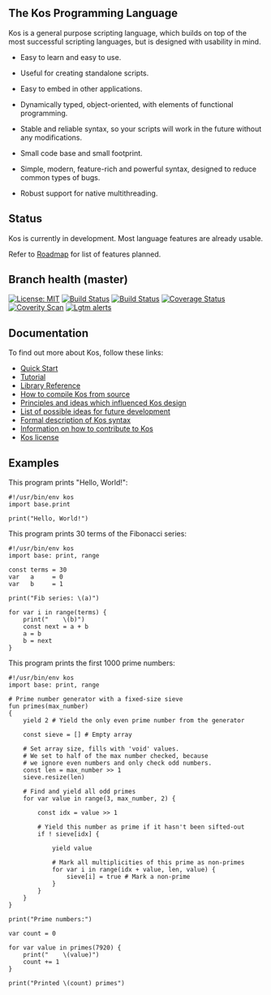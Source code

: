 The Kos Programming Language
----------------------------

Kos is a general purpose scripting language, which builds on top of the most
successful scripting languages, but is designed with usability in mind.

  * Easy to learn and easy to use.

  * Useful for creating standalone scripts.

  * Easy to embed in other applications.

  * Dynamically typed, object-oriented, with elements of functional programming.

  * Stable and reliable syntax, so your scripts will work in the future without
    any modifications.

  * Small code base and small footprint.

  * Simple, modern, feature-rich and powerful syntax, designed to reduce common
    types of bugs.

  * Robust support for native multithreading.

Status
------

Kos is currently in development.  Most language features are already usable.

Refer to [Roadmap](doc/roadmap.md) for list of features planned.

Branch health (master)
----------------------

[![License: MIT](https://img.shields.io/badge/License-MIT-yellow.svg)](https://opensource.org/licenses/MIT)
[![Build Status](https://travis-ci.org/kos-lang/kos.svg?branch=master)](https://travis-ci.org/kos-lang/kos)
[![Build Status](https://ci.appveyor.com/api/projects/status/github/kos-lang/kos?branch=master&svg=true)](https://ci.appveyor.com/project/cdragan/kos)
[![Coverage Status](https://coveralls.io/repos/github/kos-lang/kos/badge.svg?branch=master)](https://coveralls.io/github/kos-lang/kos?branch=master)
[![Coverity Scan](https://scan.coverity.com/projects/10189/badge.svg)](https://scan.coverity.com/projects/kos)
[![Lgtm alerts](https://img.shields.io/lgtm/alerts/g/kos-lang/kos.svg?logo=lgtm&logoWidth=18)](https://lgtm.com/projects/g/kos-lang/kos/alerts/)

Documentation
-------------

To find out more about Kos, follow these links:

  * [Quick Start](doc/quickstart.md)
  * [Tutorial](doc/tutorial.md)
  * [Library Reference](doc/modules.md)
  * [How to compile Kos from source](doc/building.md)
  * [Principles and ideas which influenced Kos design](doc/design.md)
  * [List of possible ideas for future development](doc/proposals.md)
  * [Formal description of Kos syntax](doc/grammar.md)
  * [Information on how to contribute to Kos](doc/contributing.md)
  * [Kos license](LICENSE.md)

Examples
--------

This program prints "Hello, World!":

    #!/usr/bin/env kos
    import base.print

    print("Hello, World!")

This program prints 30 terms of the Fibonacci series:

    #!/usr/bin/env kos
    import base: print, range

    const terms = 30
    var   a     = 0
    var   b     = 1

    print("Fib series: \(a)")

    for var i in range(terms) {
        print("    \(b)")
        const next = a + b
        a = b
        b = next
    }

This program prints the first 1000 prime numbers:

    #!/usr/bin/env kos
    import base: print, range

    # Prime number generator with a fixed-size sieve
    fun primes(max_number)
    {
        yield 2 # Yield the only even prime number from the generator

        const sieve = [] # Empty array

        # Set array size, fills with 'void' values.
        # We set to half of the max number checked, because
        # we ignore even numbers and only check odd numbers.
        const len = max_number >> 1
        sieve.resize(len)

        # Find and yield all odd primes
        for var value in range(3, max_number, 2) {

            const idx = value >> 1

            # Yield this number as prime if it hasn't been sifted-out
            if ! sieve[idx] {

                yield value

                # Mark all multiplicities of this prime as non-primes
                for var i in range(idx + value, len, value) {
                    sieve[i] = true # Mark a non-prime
                }
            }
        }
    }

    print("Prime numbers:")

    var count = 0

    for var value in primes(7920) {
        print("    \(value)")
        count += 1
    }

    print("Printed \(count) primes")

